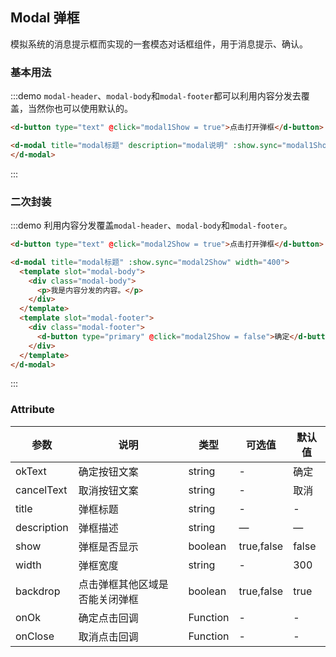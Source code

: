 <script>
export default {
  data() {
    return {
      modal1Show: false,
      modal2Show: false
    };
  }
};
</script>

## Modal 弹框

模拟系统的消息提示框而实现的一套模态对话框组件，用于消息提示、确认。

### 基本用法


:::demo `modal-header`、`modal-body`和`modal-footer`都可以利用内容分发去覆盖，当然你也可以使用默认的。
```html
<d-button type="text" @click="modal1Show = true">点击打开弹框</d-button>

<d-modal title="modal标题" description="modal说明" :show.sync="modal1Show" width="400">
</d-modal>
```
:::

### 二次封装

:::demo 利用内容分发覆盖`modal-header`、`modal-body`和`modal-footer`。
```html
<d-button type="text" @click="modal2Show = true">点击打开弹框</d-button>

<d-modal title="modal标题" :show.sync="modal2Show" width="400">
  <template slot="modal-body">
    <div class="modal-body">
      <p>我是内容分发的内容。</p>
    </div>
  </template>
  <template slot="modal-footer">
    <div class="modal-footer">
      <d-button type="primary" @click="modal2Show = false">确定</d-button>
    </div>
  </template>
</d-modal>
```
:::

### Attribute

| 参数      | 说明    | 类型      | 可选值       | 默认值   |
|---------- |-------- |---------- |-------------  |-------- |
| okText     | 确定按钮文案   | string  |   -            |    确定     |
| cancelText     | 取消按钮文案   | string    |   - |     取消    |
| title  | 弹框标题    | string   | -   | -   |
| description  | 弹框描述 | string   |  —  |  —  |
| show  | 弹框是否显示 | boolean   |  true,false  |  false  |
| width  | 弹框宽度 | string   |  -  |  300  |
| backdrop  | 点击弹框其他区域是否能关闭弹框 | boolean   |  true,false  |  true  |
| onOk  | 确定点击回调 | Function   |  -  |  -  |
| onClose  | 取消点击回调 | Function   |  -  |  -  |
